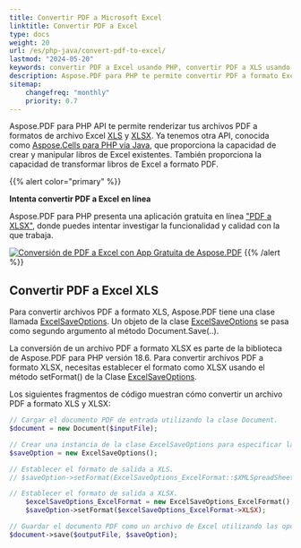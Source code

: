```yaml
---
title: Convertir PDF a Microsoft Excel 
linktitle: Convertir PDF a Excel
type: docs
weight: 20
url: /es/php-java/convert-pdf-to-excel/
lastmod: "2024-05-20"
keywords: convertir PDF a Excel usando PHP, convertir PDF a XLS usando PHP, convertir PDF a XLSX usando PHP, exportar tabla de PDF a Excel en PHP.
description: Aspose.PDF para PHP te permite convertir PDF a formato Excel usando PHP. Durante esto, las páginas individuales del archivo PDF se convierten en hojas de cálculo de Excel.
sitemap:
    changefreq: "monthly"
    priority: 0.7
---
```


Aspose.PDF para PHP API te permite renderizar tus archivos PDF a formatos de archivo Excel [XLS](https://docs.fileformat.com/spreadsheet/xls/) y [XLSX](https://docs.fileformat.com/spreadsheet/xlsx/). Ya tenemos otra API, conocida como [Aspose.Cells para PHP vía Java](https://products.aspose.com/cells/php-java), que proporciona la capacidad de crear y manipular libros de Excel existentes. También proporciona la capacidad de transformar libros de Excel a formato PDF.

{{% alert color="primary" %}}

**Intenta convertir PDF a Excel en línea**

Aspose.PDF para PHP presenta una aplicación gratuita en línea ["PDF a XLSX"](https://products.aspose.app/pdf/conversion/pdf-to-xlsx), donde puedes intentar investigar la funcionalidad y calidad con la que trabaja.

[![Conversión de PDF a Excel con App Gratuita de Aspose.PDF](pdf_to_xlsx.png)](https://products.aspose.app/pdf/conversion/pdf-to-xlsx)
{{% /alert %}}

## Convertir PDF a Excel XLS

Para convertir archivos PDF a formato XLS, Aspose.PDF tiene una clase llamada [ExcelSaveOptions](https://reference.aspose.com/pdf/java/com.aspose.pdf/ExcelSaveOptions). Un objeto de la clase [ExcelSaveOptions](https://reference.aspose.com/pdf/java/com.aspose.pdf/ExcelSaveOptions) se pasa como segundo argumento al método Document.Save(..).

La conversión de un archivo PDF a formato XLSX es parte de la biblioteca de Aspose.PDF para PHP versión 18.6. Para convertir archivos PDF a formato XLSX, necesitas establecer el formato como XLSX usando el método setFormat() de la Clase [ExcelSaveOptions](https://reference.aspose.com/pdf/java/com.aspose.pdf/ExcelSaveOptions).

Los siguientes fragmentos de código muestran cómo convertir un archivo PDF a formato XLS y XLSX:

```php
// Cargar el documento PDF de entrada utilizando la clase Document.
$document = new Document($inputFile);

// Crear una instancia de la clase ExcelSaveOptions para especificar las opciones de guardado.
$saveOption = new ExcelSaveOptions();

// Establecer el formato de salida a XLS.
// $saveOption->setFormat(ExcelSaveOptions_ExcelFormat::$XMLSpreadSheet2003);

// Establecer el formato de salida a XLSX.
    $excelSaveOptions_ExcelFormat = new ExcelSaveOptions_ExcelFormat();
    $saveOption->setFormat($excelSaveOptions_ExcelFormat->XLSX);

// Guardar el documento PDF como un archivo de Excel utilizando las opciones de guardado especificadas.
$document->save($outputFile, $saveOption);
```